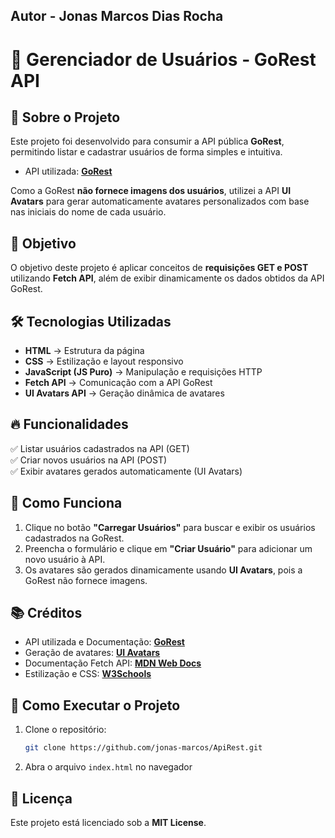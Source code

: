 ## Autor - Jonas Marcos Dias Rocha

# 🚀 Gerenciador de Usuários - GoRest API

## 📌 Sobre o Projeto
Este projeto foi desenvolvido para consumir a API pública **GoRest**, permitindo listar e cadastrar usuários de forma simples e intuitiva.  
- API utilizada: **[GoRest](https://gorest.co.in/)**


Como a GoRest **não fornece imagens dos usuários**, utilizei a API **UI Avatars** para gerar automaticamente avatares personalizados com base nas iniciais do nome de cada usuário.  

## 🎯 Objetivo  
O objetivo deste projeto é aplicar conceitos de **requisições GET e POST** utilizando **Fetch API**, além de exibir dinamicamente os dados obtidos da API GoRest.  

## 🛠 Tecnologias Utilizadas  
- **HTML** → Estrutura da página  
- **CSS** → Estilização e layout responsivo  
- **JavaScript (JS Puro)** → Manipulação e requisições HTTP  
- **Fetch API** → Comunicação com a API GoRest  
- **UI Avatars API** → Geração dinâmica de avatares  

## 🔥 Funcionalidades  
✅ Listar usuários cadastrados na API (GET)  
✅ Criar novos usuários na API (POST)  
✅ Exibir avatares gerados automaticamente (UI Avatars)   

## 📸 Como Funciona  
1. Clique no botão **"Carregar Usuários"** para buscar e exibir os usuários cadastrados na GoRest.  
2. Preencha o formulário e clique em **"Criar Usuário"** para adicionar um novo usuário à API.  
3. Os avatares são gerados dinamicamente usando **UI Avatars**, pois a GoRest não fornece imagens.  

## 📚 Créditos 
- API utilizada e Documentação: **[GoRest](https://gorest.co.in/)**  
- Geração de avatares: **[UI Avatars](https://ui-avatars.com/)**  
- Documentação Fetch API: **[MDN Web Docs](https://developer.mozilla.org/en-US/docs/Web/API/Fetch_API)**  
- Estilização e CSS: **[W3Schools](https://www.w3schools.com/)** 

## 🚀 Como Executar o Projeto  
1. Clone o repositório:  
   ```bash
   git clone https://github.com/jonas-marcos/ApiRest.git
   ```
2. Abra o arquivo `index.html` no navegador


## 📜 Licença  
Este projeto está licenciado sob a **MIT License**.
